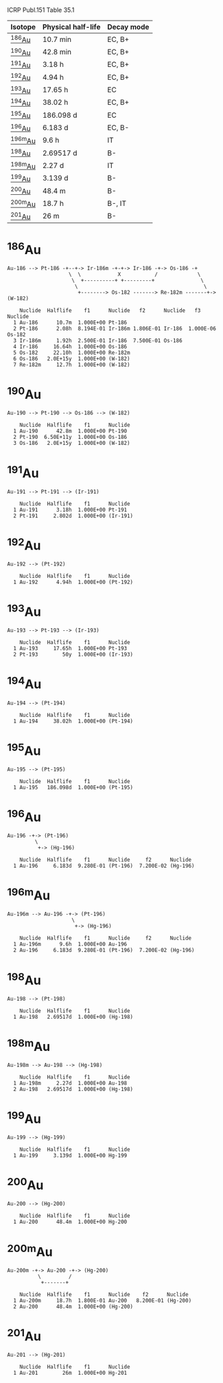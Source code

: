 ICRP Publ.151 Table 35.1

|Isotope                      |Physical half-life |Decay mode|
|-----------------------------|-------------------|----------|
|[<sup>186</sup>Au](#186Au)   |10.7 min           |EC, B+
|[<sup>190</sup>Au](#190Au)   |42.8 min           |EC, B+
|[<sup>191</sup>Au](#191Au)   |3.18 h             |EC, B+
|[<sup>192</sup>Au](#192Au)   |4.94 h             |EC, B+
|[<sup>193</sup>Au](#193Au)   |17.65 h            |EC
|[<sup>194</sup>Au](#194Au)   |38.02 h            |EC, B+
|[<sup>195</sup>Au](#195Au)   |186.098 d          |EC
|[<sup>196</sup>Au](#196Au)   |6.183 d            |EC, B-
|[<sup>196m</sup>Au](#196mAu) |9.6 h              |IT
|[<sup>198</sup>Au](#198Au)   |2.69517 d          |B-
|[<sup>198m</sup>Au](#198mAu) |2.27 d             |IT
|[<sup>199</sup>Au](#199Au)   |3.139 d            |B-
|[<sup>200</sup>Au](#200Au)   |48.4 m             |B-
|[<sup>200m</sup>Au](#200mAu) |18.7 h             |B-, IT
|[<sup>201</sup>Au](#201Au)   |26 m               |B-

# <sup>186</sup>Au

```
Au-186 --> Pt-186 -+--+-> Ir-186m -+-+-> Ir-186 -+-> Os-186 -+
                    \  \            X           /             \
                     \  +----------+ +---------+               \
                      \                                         \
                       +--------> Os-182 -------> Re-182m -------+-> (W-182)
```

```
    Nuclide  Halflife    f1      Nuclide   f2      Nuclide   f3      Nuclide
  1 Au-186      10.7m  1.000E+00 Pt-186
  2 Pt-186      2.08h  8.194E-01 Ir-186m 1.806E-01 Ir-186  1.000E-06 Os-182
  3 Ir-186m     1.92h  2.500E-01 Ir-186  7.500E-01 Os-186
  4 Ir-186     16.64h  1.000E+00 Os-186
  5 Os-182     22.10h  1.000E+00 Re-182m
  6 Os-186   2.0E+15y  1.000E+00 (W-182)
  7 Re-182m     12.7h  1.000E+00 (W-182)
```

# <sup>190</sup>Au

```
Au-190 --> Pt-190 --> Os-186 --> (W-182)
```

```
    Nuclide  Halflife    f1      Nuclide
  1 Au-190      42.8m  1.000E+00 Pt-190
  2 Pt-190  6.50E+11y  1.000E+00 Os-186
  3 Os-186   2.0E+15y  1.000E+00 (W-182)
```

# <sup>191</sup>Au

```
Au-191 --> Pt-191 --> (Ir-191)
```

```
    Nuclide  Halflife    f1      Nuclide
  1 Au-191      3.18h  1.000E+00 Pt-191
  2 Pt-191     2.802d  1.000E+00 (Ir-191)
```

# <sup>192</sup>Au

```
Au-192 --> (Pt-192)
```

```
    Nuclide  Halflife    f1      Nuclide
  1 Au-192      4.94h  1.000E+00 (Pt-192)
```

# <sup>193</sup>Au

```
Au-193 --> Pt-193 --> (Ir-193)
```

```
    Nuclide  Halflife    f1      Nuclide
  1 Au-193     17.65h  1.000E+00 Pt-193
  2 Pt-193        50y  1.000E+00 (Ir-193)
```

# <sup>194</sup>Au

```
Au-194 --> (Pt-194)
```

```
    Nuclide  Halflife    f1      Nuclide
  1 Au-194     38.02h  1.000E+00 (Pt-194)
```

# <sup>195</sup>Au

```
Au-195 --> (Pt-195)
```

```
    Nuclide  Halflife    f1      Nuclide
  1 Au-195   186.098d  1.000E+00 (Pt-195)
```

# <sup>196</sup>Au

```
Au-196 -+-> (Pt-196)
         \
          +-> (Hg-196)
```

```
    Nuclide  Halflife    f1      Nuclide     f2      Nuclide
  1 Au-196     6.183d  9.280E-01 (Pt-196)  7.200E-02 (Hg-196)
```

# <sup>196m</sup>Au

```
Au-196m --> Au-196 -+-> (Pt-196)
                     \
                      +-> (Hg-196)
```

```
    Nuclide  Halflife    f1      Nuclide     f2      Nuclide
  1 Au-196m      9.6h  1.000E+00 Au-196
  2 Au-196     6.183d  9.280E-01 (Pt-196)  7.200E-02 (Hg-196)
```

# <sup>198</sup>Au

```
Au-198 --> (Pt-198)
```

```
    Nuclide  Halflife    f1      Nuclide
  1 Au-198   2.69517d  1.000E+00 (Hg-198)
```

# <sup>198m</sup>Au

```
Au-198m --> Au-198 --> (Hg-198)
```

```
    Nuclide  Halflife    f1      Nuclide
  1 Au-198m     2.27d  1.000E+00 Au-198
  2 Au-198   2.69517d  1.000E+00 (Hg-198)
```

# <sup>199</sup>Au

```
Au-199 --> (Hg-199)
```

```
    Nuclide  Halflife    f1      Nuclide
  1 Au-199     3.139d  1.000E+00 Hg-199
```

# <sup>200</sup>Au

```
Au-200 --> (Hg-200)
```

```
    Nuclide  Halflife    f1      Nuclide
  1 Au-200      48.4m  1.000E+00 Hg-200
```

# <sup>200m</sup>Au

```
Au-200m -+-> Au-200 -+-> (Hg-200)
          \         /
           +-------+
```

```
    Nuclide  Halflife    f1      Nuclide    f2      Nuclide
  1 Au-200m     18.7h  1.800E-01 Au-200   8.200E-01 (Hg-200)
  2 Au-200      48.4m  1.000E+00 (Hg-200)
```

# <sup>201</sup>Au

```
Au-201 --> (Hg-201)
```

```
    Nuclide  Halflife    f1      Nuclide
  1 Au-201        26m  1.000E+00 Hg-201
```
